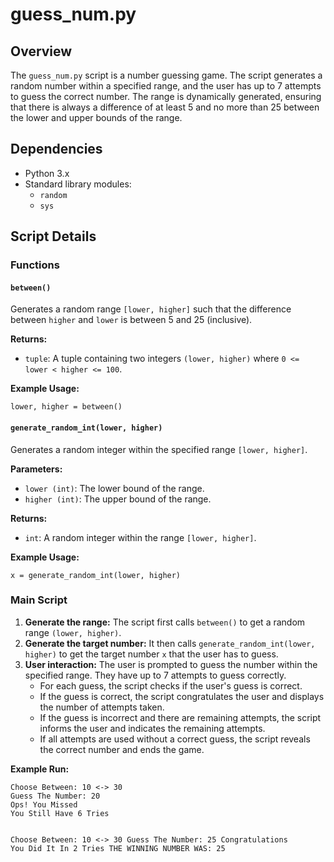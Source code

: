 <body alighn="right">
<h1>guess_num.py</h1>

<h2>Overview</h2>
<p>The <code>guess_num.py</code> script is a number guessing game. The script generates a random number within a specified range, and the user has up to 7 attempts to guess the correct number. The range is dynamically generated, ensuring that there is always a difference of at least 5 and no more than 25 between the lower and upper bounds of the range.</p>

<h2>Dependencies</h2>
<ul>
    <li>Python 3.x</li>
    <li>Standard library modules:
        <ul>
            <li><code>random</code></li>
            <li><code>sys</code></li>
        </ul>
    </li>
</ul>

<h2>Script Details</h2>

<h3>Functions</h3>

<h4><code>between()</code></h4>
<p>Generates a random range <code>[lower, higher]</code> such that the difference between <code>higher</code> and <code>lower</code> is between 5 and 25 (inclusive).</p>

<p><strong>Returns:</strong></p>
<ul>
    <li><code>tuple</code>: A tuple containing two integers <code>(lower, higher)</code> where <code>0 &lt;= lower &lt; higher &lt;= 100</code>.</li>
</ul>

<p><strong>Example Usage:</strong></p>
<pre><code>lower, higher = between()</code></pre>

<h4><code>generate_random_int(lower, higher)</code></h4>
<p>Generates a random integer within the specified range <code>[lower, higher]</code>.</p>

<p><strong>Parameters:</strong></p>
<ul>
    <li><code>lower (int)</code>: The lower bound of the range.</li>
    <li><code>higher (int)</code>: The upper bound of the range.</li>
</ul>

<p><strong>Returns:</strong></p>
<ul>
    <li><code>int</code>: A random integer within the range <code>[lower, higher]</code>.</li>
</ul>

<p><strong>Example Usage:</strong></p>
<pre><code>x = generate_random_int(lower, higher)</code></pre>

<h3>Main Script</h3>

<ol>
    <li><strong>Generate the range:</strong> The script first calls <code>between()</code> to get a random range <code>(lower, higher)</code>.</li>
    <li><strong>Generate the target number:</strong> It then calls <code>generate_random_int(lower, higher)</code> to get the target number <code>x</code> that the user has to guess.</li>
    <li><strong>User interaction:</strong> The user is prompted to guess the number within the specified range. They have up to 7 attempts to guess correctly.
        <ul>
            <li>For each guess, the script checks if the user's guess is correct.</li>
            <li>If the guess is correct, the script congratulates the user and displays the number of attempts taken.</li>
            <li>If the guess is incorrect and there are remaining attempts, the script informs the user and indicates the remaining attempts.</li>
            <li>If all attempts are used without a correct guess, the script reveals the correct number and ends the game.</li>
        </ul>
    </li>
</ol>

<p><strong>Example Run:</strong></p>
<pre class="example"><code>Choose Between: 10 &lt;-&gt; 30
Guess The Number: 20
Ops! You Missed
You Still Have 6 Tries

Choose Between: 10 &lt;-&gt; 30
Guess The Number: 25
Congratulations You Did It In 2 Tries
THE WINNING NUMBER WAS: 25
</code></pre>
</body>
